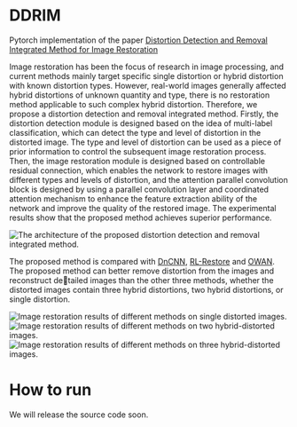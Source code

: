 DDRIM
========
Pytorch implementation of the paper [Distortion Detection and Removal Integrated Method for Image Restoration](https://www.sciencedirect.com/science/article/abs/pii/S1051200422001452)

Image restoration has been the focus of research in image processing, and current methods mainly target specific single distortion or hybrid distortion with known distortion types. However, real-world images generally affected hybrid distortions of unknown quantity and type, there is no restoration method applicable to such complex hybrid distortion. Therefore, we propose a distortion detection and removal integrated method. Firstly, the distortion detection module is designed based on the idea of multi-label classification, which can detect the type and level of distortion in the distorted image. The type and level of distortion can be used as a piece of prior information to control the subsequent image restoration process. Then, the image restoration module is designed based on controllable residual connection, which enables the network to restore images with different types and levels of distortion, and the attention parallel convolution block is designed by using a parallel convolution layer and coordinated attention mechanism to enhance the feature extraction ability of the network and improve the quality of the restored image. The experimental results show that the proposed method achieves superior performance.

![The architecture of the proposed distortion detection and removal integrated method.](https://github.com/sspBIT/DDRIM/blob/main/image/Fig1.png)

The proposed method is compared with [DnCNN](https://github.com/cszn/DnCNN), [RL-Restore](https://github.com/yuke93/RL-Restore) and [OWAN](https://github.com/sg-nm/Operation-wise-attention-network). The proposed method can better remove distortion from the images and reconstruct detailed images than the other three methods, whether the distorted images contain three hybrid distortions, two hybrid distortions, or single distortion.

![Image restoration results of different methods on single distorted images.](https://github.com/sspBIT/DDRIM/blob/main/image/Fig6.png)
![Image restoration results of different methods on two hybrid-distorted images.](https://github.com/sspBIT/DDRIM/blob/main/image/Fig7.png)
![Image restoration results of different methods on three hybrid-distorted images.](https://github.com/sspBIT/DDRIM/blob/main/image/Fig8.png)


# How to run
We will release the source code soon.
